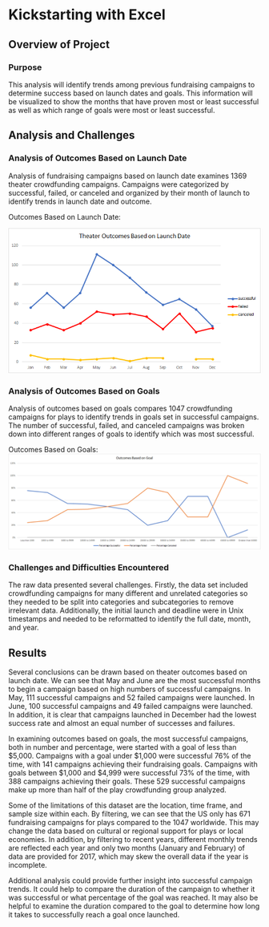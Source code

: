 # Kickstarting with Excel


## Overview of Project

### Purpose

This analysis will identify trends among previous fundraising campaigns to determine success based on launch dates and goals. This information will be visualized to show the months that have proven most or least successful as well as which range of goals were most or least successful.



## Analysis and Challenges

### Analysis of Outcomes Based on Launch Date

Analysis of fundraising campaigns based on launch date examines 1369 theater crowdfunding campaigns. Campaigns were categorized by successful, failed, or canceled and organized by their month of launch to identify trends in launch date and outcome. 

Outcomes Based on Launch Date:

![Alt Text](https://github.com/lyanneagger/kickstarter-analysis/blob/main/Resources/Theater_Outcomes_vs_Launch.png)

### Analysis of Outcomes Based on Goals

Analysis of outcomes based on goals compares 1047 crowdfunding campaigns for plays to identify trends in goals set in successful campaigns. The number of successful, failed, and canceled campaigns was broken down into different ranges of goals to identify which was most successful. 

Outcomes Based on Goals: 
![Alt Text](https://github.com/lyanneagger/kickstarter-analysis/blob/main/Resources/Outcomes_vs_Goals.png)

### Challenges and Difficulties Encountered

The raw data presented several challenges. Firstly, the data set included crowdfunding campaigns for many different and unrelated categories so they needed to be split into categories and subcategories to remove irrelevant data. Additionally, the initial launch and deadline were in Unix timestamps and needed to be reformatted to identify the full date, month, and year.

## Results

Several conclusions can be drawn based on theater outcomes based on launch date. We can see that May and June are the most successful months to begin a campaign based on high numbers of successful campaigns. In May, 111 successful campaigns and 52 failed campaigns were launched. In June, 100 successful campaigns and 49 failed campaigns were launched. In addition, it is clear that campaigns launched in December had the lowest success rate and almost an equal number of successes and failures. 

In examining outcomes based on goals, the most successful campaigns, both in number and percentage, were started with a goal of less than $5,000. Campaigns with a goal under $1,000 were successful 76% of the time, with 141 campaigns achieving their fundraising goals. Campaigns with goals between $1,000 and $4,999 were successful 73% of the time, with 388 campaigns achieving their goals. These 529 successful campaigns make up more than half of the play crowdfunding group analyzed.

Some of the limitations of this dataset are the location, time frame, and sample size within each. By filtering, we can see that the US only has 671 fundraising campaigns for plays compared to the 1047 worldwide. This may change the data based on cultural or regional support for plays or local economies. In addition, by filtering to recent years, different monthly trends are reflected each year and only two months (January and February) of data are provided for 2017, which may skew the overall data if the year is incomplete.

Additional analysis could provide further insight into successful campaign trends. It could help to compare the duration of the campaign to whether it was successful or what percentage of the goal was reached. It may also be helpful to examine the duration compared to the goal to determine how long it takes to successfully reach a goal once launched.
